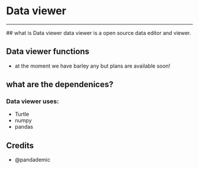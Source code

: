 # Data viewer
<hr>
## what is Data viewer
data viewer is a open source data editor and viewer.

## Data viewer functions
- at the moment we have barley any but plans are available soon!

## what are the dependenices?
### Data viewer uses:
- Turtle
- numpy
- pandas

## Credits
- @pandademic
